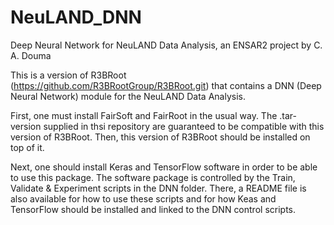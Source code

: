 # NeuLAND_DNN
Deep Neural Network for NeuLAND Data Analysis, an ENSAR2 project by C. A. Douma

This is a version of R3BRoot (https://github.com/R3BRootGroup/R3BRoot.git) that contains
a DNN (Deep Neural Network) module for the NeuLAND Data Analysis. 

First, one must install FairSoft and FairRoot in the usual way.
The .tar-version supplied in thsi repository are guaranteed to be
compatible with this version of R3BRoot. Then, this version of R3BRoot
should be installed on top of it.

Next, one should install Keras and TensorFlow software in order to
be able to use this package. The software package is controlled by
the Train, Validate & Experiment scripts in the DNN folder. There,
a README file is also available for how to use these scripts and
for how Keas and TensorFlow should be installed and linked to the 
DNN control scripts.
